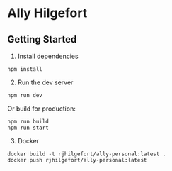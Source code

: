 # Ally Hilgefort

## Getting Started

1. Install dependencies

```
npm install
```

2. Run the dev server

```
npm run dev
```

Or build for production:

```
npm run build
npm run start
```

3. Docker

```
docker build -t rjhilgefort/ally-personal:latest .
docker push rjhilgefort/ally-personal:latest
```
